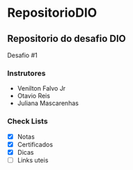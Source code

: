# RepositorioDIO

## Repositorio do desafio DIO

Desafio #1

### Instrutores
- Venilton Falvo Jr
- Otavio Reis
- Juliana Mascarenhas
       
### Check Lists
- [X] Notas
- [X] Certificados
- [X] Dicas
- [ ] Links uteis
